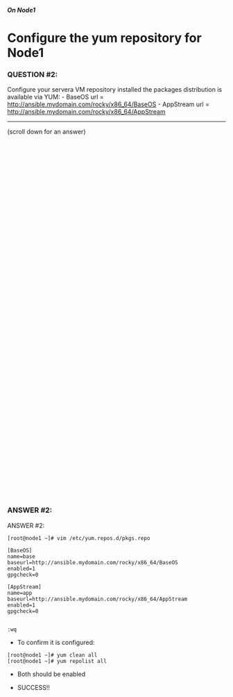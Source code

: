 ***On Node1***

# Configure the yum repository for Node1

### QUESTION #2:
Configure your servera VM repository installed the packages distribution is available via YUM: 
    - BaseOS     url = http://ansible.mydomain.com/rocky/x86_64/BaseOS 
    - AppStream  url = http://ansible.mydomain.com/rocky/x86_64/AppStream 

***
(scroll down for an answer)

<br/><br/><br/><br/><br/><br/><br/><br/><br/><br/><br/><br/><br/><br/><br/><br/><br/><br/><br/><br/><br/><br/><br/><br/>
<br/><br/><br/><br/><br/><br/><br/><br/><br/><br/><br/><br/><br/><br/><br/><br/><br/><br/><br/><br/><br/><br/><br/><br/>

### ANSWER #2:

ANSWER #2:
```
[root@node1 ~]# vim /etc/yum.repos.d/pkgs.repo

[BaseOS]
name=base
baseurl=http://ansible.mydomain.com/rocky/x86_64/BaseOS
enabled=1
gpgcheck=0

[AppStream]
name=app
baseurl=http://ansible.mydomain.com/rocky/x86_64/AppStream
enabled=1
gpgcheck=0


:wq
```

* To confirm it is configured:
```
[root@node1 ~]# yum clean all
[root@node1 ~]# yum repolist all
```

* Both should be enabled

* SUCCESS!!

